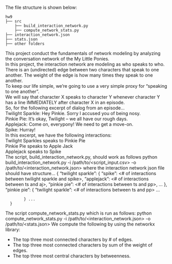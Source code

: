The file structure is shown below:
```
hw9
├── src
    ├── build_interaction_network.py
    ├── compute_network_stats.py
├── interaction_network.json
├── stats.json
├── other folders
```
This project conduct the fundamentals of network modeling by analyzing the conversation network of the My Little Ponies.\
In this project, the interaction network are modeling as who speaks to who.\
There is an (undirected) edge between two characters that speak to one another. The weight of the edge is how many times they speak to one another.\
To keep our life simple, we’re going to use a very simple proxy for “speaking to one another”. \
We will say that character X speaks to character Y whenever character Y has a line IMMEDIATELY after character X in an episode.\
So, for the following excerpt of dialog from an episode...\
Twilight Sparkle: Hey Pinkie. Sorry I accused you of being nosy. \
Pinkie Pie: It’s okay, Twilight – we all have our rough days. \
Applejack: Come on, everypony! We need to get a move-on. \
Spike: Hurray!\
In this excerpt, we have the following interactions:\
Twilight Sparkles speaks to Pinkie Pie \
Pinkie Pie speaks to Apple Jack \
Applejack speaks to Spike\
The script, build_interaction_network.py, should work as follows
python build_interaction_network.py -i /path/to/<script_input.csv> -o /path/to/<interaction_network.json>
where the interaction network json file should have structure...
      {
            “twilight sparkle”: {
                  “spike”: <# of interactions between twilight sparkle and spike>,
                  “applejack”: <# of interactions between ts and aj>,
                  “pinkie pie”: <# of interactions between ts and pp>,
                  ...
            },
            “pinkie pie”: {
                  “twilight sparkle”: <# of interactions between ts and pp> 
                  ...

            } ...
      }
     
The script compute_network_stats.py which is run as follows:
python compute_network_stats.py -i /path/to/<interaction_network.json> -o /path/to/<stats.json>
We compute the following by using the networkx library:
- The top three most connected characters by # of edges.
- The top three most connected characters by sum of the weight of edges.
- The top three most central characters by betweenness.

